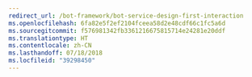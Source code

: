 ```yaml
---
redirect_url: /bot-framework/bot-service-design-first-interaction
ms.openlocfilehash: 6fa82e5f2ef2104fceea58d2e48cdf66c1fc5a6d
ms.sourcegitcommit: f576981342fb3361216675815714e24281e20ddf
ms.translationtype: HT
ms.contentlocale: zh-CN
ms.lasthandoff: 07/18/2018
ms.locfileid: "39298450"
---
```

